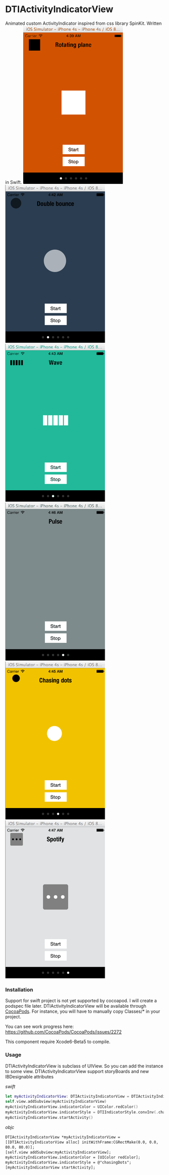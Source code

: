 DTIActivityIndicatorView
========================

Animated custom ActivityIndicator inspired from css library SpinKit. Written in Swift.
<img src="Shots/rotatingplane.gif"/> &nbsp; 
<img src="Shots/doublebounce.gif"/> &nbsp;
<img src="Shots/wave.gif"/> &nbsp;
<img src="Shots/pulse.gif"/> &nbsp;
<img src="Shots/chasingdots.gif"/> &nbsp;
<img src="Shots/spotify.gif"/> &nbsp;

### Installation
Support for swift project is not yet supported by cocoapod.
I will create a podspec file later.
DTIActivityIndicatorView will be available through [CocoaPods](http://cocoapods.org).
For instance, you will have to manually copy Classes/* in your project.

You can see work progress here:
https://github.com/CocoaPods/CocoaPods/issues/2272

This component require Xcode6-Beta5 to compile.

### Usage
DTIActivityIndicatorView is subclass of UIView. So you can add the instance to some view.
DTIActivityIndicatorView support storyBoards and new IBDesignable attributes

*swift*
```swift
let myActivityIndicatorView: DTIActivityIndicatorView = DTIActivityIndicatorView(frame: CGRect(x:0.0, y:0.0, width:80.0, height:80.0))
self.view.addSubview(myActivityIndicatorView)
myActivityIndicatorView.indicatorColor = UIColor.redColor()
myActivityIndicatorView.indicatorStyle = DTIIndicatorStyle.convInv(.chasingDots) 
myActivityIndicatorView.startActivity()
```

*objc*
```objc
DTIActivityIndicatorView *myActivityIndicatorView = [[DTIActivityIndicatorView alloc] initWithFrame:CGRectMake(0.0, 0.0, 80.0, 80.0)];
[self.view addSubview:myActivityIndicatorView];
myActivityIndicatorView.indicatorColor = [UIColor redColor];
myActivityIndicatorView.indicatorStyle = @"chasingDots";
[myActivityIndicatorView startActivity];
```

